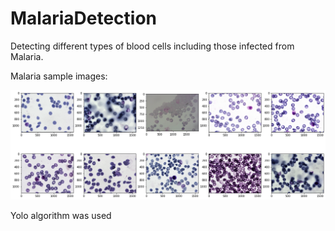 # MalariaDetection
Detecting different types of blood cells including those infected from Malaria.

Malaria sample images:

<div align="left">
    <img src="https://github.com/ShikharGhimire/MalariaDetection/blob/main/Malaria%20screenshot.png" width="600px"</img> 
</div>


Yolo algorithm was used
